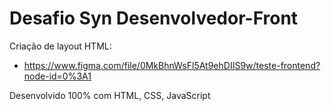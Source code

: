 # Desafio Syn Desenvolvedor-Front


Criação de layout HTML: 
- https://www.figma.com/file/0MkBhnWsFl5At9ehDIIS9w/teste-frontend?node-id=0%3A1

Desenvolvido 100% com HTML, CSS, JavaScript